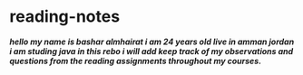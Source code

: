 # reading-notes

***hello my name is bashar almhairat i am 24 years old live in amman jordan
i am studing java in this rebo i will add  keep track of my observations and questions from the reading assignments throughout my courses.***

## 
